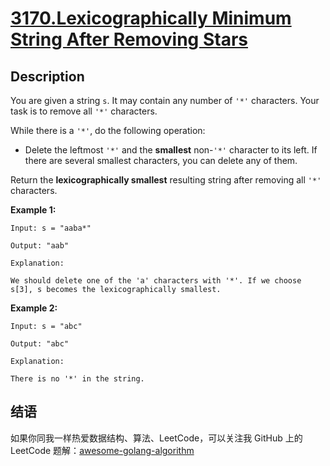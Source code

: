 # [3170.Lexicographically Minimum String After Removing Stars][title]

## Description
You are given a string `s`. It may contain any number of `'*'` characters. Your task is to remove all `'*'` characters.

While there is a `'*'`, do the following operation:

- Delete the leftmost `'*'` and the **smallest** non-`'*'` character to its left. If there are several smallest characters, you can delete any of them.

Return the **lexicographically smallest** resulting string after removing all `'*'` characters.

**Example 1:**

```
Input: s = "aaba*"

Output: "aab"

Explanation:

We should delete one of the 'a' characters with '*'. If we choose s[3], s becomes the lexicographically smallest.
```

**Example 2:**

```
Input: s = "abc"

Output: "abc"

Explanation:

There is no '*' in the string.
```

## 结语

如果你同我一样热爱数据结构、算法、LeetCode，可以关注我 GitHub 上的 LeetCode 题解：[awesome-golang-algorithm][me]

[title]: https://leetcode.com/problems/lexicographically-minimum-string-after-removing-stars/
[me]: https://github.com/kylesliu/awesome-golang-algorithm
